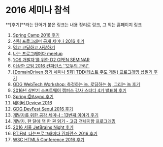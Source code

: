 # 2016 세미나 참석

**[후기]**라는 단어가 붙은 링크는 내용 정리로 링크, 그 외는 홈페이지 링크

1. [Spring Camp 2016 후기](https://github.com/iamkyu/TIL/blob/master/seminar/2016/2016-04-30-springcamp2016.md)
2. [신림 프로그래머 공개 세미나 2016 후기](https://github.com/iamkyu/TIL/blob/master/seminar/2016/2016-06-18-sillim-2016.md)
3. [먹고 코딩하고 사랑하기](http://onoffmix.com/event/70119)
4. [나는 프로그래머다 meetup](http://www.hanbit.co.kr/store/education/edu_view.html?p_code=S7430076523)
5. ['iOS 개발자'를 위한 D2 OPEN SEMINAR](http://d2.naver.com/news/9814448)
6. [이상한 모임  2016 컨퍼런스 ''모두의 관리''](http://blog.weirdx.io)
7. [[DomainDriven 정기 세미나 5회] TDD(테스트 주도 개발) 프로그래밍 삽질기 후기](https://github.com/iamkyu/TIL/blob/master/seminar/2016/2016-07-23-tdd-with-spring-boot.md)
8. [GDG WebTech Workshop: 측정하는 놈, 로딩하는 놈, 그리는 놈 후기](https://github.com/iamkyu/TIL/blob/master/seminar/2016/2016-08-27-gdg-web-tech-workshop.md)
9. [2016년 상반기 소프트웨어 캠퍼스 강사 스터디 4기 발표회 후기](https://github.com/iamkyu/TIL/blob/master/seminar/2016/2016-09-03-software-campus.md)
10. [Spring @Async 후기](https://github.com/iamkyu/TIL/blob/master/seminar/2016/2016-10-15-aync-spring-with-toby.md)
11. [네이버 Deview 2016](https://deview.kr/2016/)
12. [GDG DevFest Seoul 2016 후기](https://github.com/iamkyu/TIL/blob/master/seminar/2016/2016-11-05-gdg-devfest-2016.md)
13. [개발자를 위한 공감 세미나 : 13번째 이야기 후기](https://github.com/iamkyu/TIL/blob/master/seminar/2016/2016-11-12-developers-sympathy-13th.md)
14. [개발자, 한 달에 책 한 권 읽기 - 고급 객체지향 프로그래밍](http://onoffmix.com/event/82411)
15. [2016 서울  JetBrains Night 후기](https://github.com/iamkyu/TIL/blob/master/seminar/2016/2016-11-24-jetbrains-night-2016.md)
16. [RT:FM, 나는프로그래머다 컨퍼런스 2016 후기](https://github.com/iamkyu/TIL/blob/master/seminar/2016/2016-11-25-i-am-programmer.md)
17. [W3C HTML5 Conference 2016 후기](https://github.com/iamkyu/TIL/blob/master/seminar/2016/2016-12-07-w3c-html5-conf.md)
